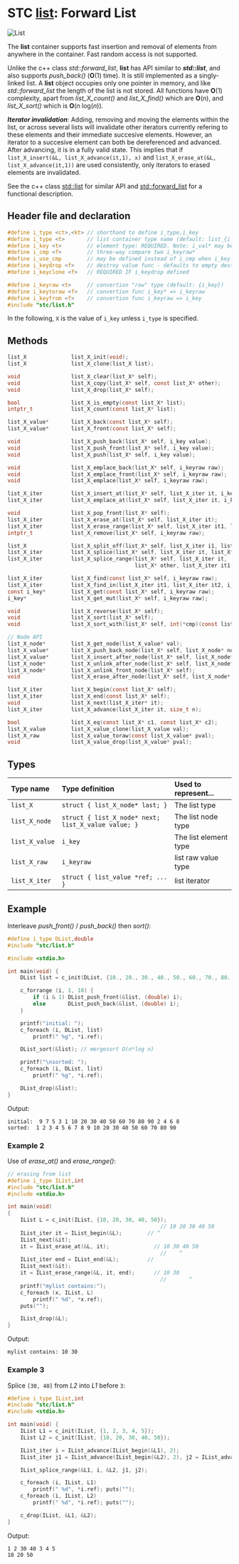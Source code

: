 # STC [list](../include/stc/list.h): Forward List
![List](pics/list.jpg)

The **list** container supports fast insertion and removal of elements from anywhere in the container.
Fast random access is not supported.

Unlike the c++ class *std::forward_list*, **list** has API similar to ***std::list***, and also supports
*push_back()* (**O**(1) time). It is still implemented as a singly-linked list. A **list** object
occupies only one pointer in memory, and like *std::forward_list* the length of the list is not stored.
All functions have **O**(1) complexity, apart from *list_X_count()* and *list_X_find()* which are **O**(*n*),
and *list_X_sort()* which is **O**(*n* log(*n*)).

***Iterator invalidation***: Adding, removing and moving the elements within the list, or across several lists
will invalidate other iterators currently refering to these elements and their immediate succesive elements.
However, an iterator to a succesive element can both be dereferenced and advanced. After advancing, it is
in a fully valid state. This implies that if `list_X_insert(&L, list_X_advance(it,1), x)` and
`list_X_erase_at(&L, list_X_advance(it,1))` are used consistently, only iterators to erased elements are invalidated.

See the c++ class [std::list](https://en.cppreference.com/w/cpp/container/list) for similar API and
[std::forward_list](https://en.cppreference.com/w/cpp/container/forward_list) for a functional description.

## Header file and declaration

```c
#define i_type <ct>,<kt> // shorthand to define i_type,i_key
#define i_type <t>       // list container type name (default: list_{i_key})
#define i_key <t>        // element type: REQUIRED. Note: i_val* may be specified instead of i_key*.
#define i_cmp <f>        // three-way compare two i_keyraw*
#define i_use_cmp        // may be defined instead of i_cmp when i_key is an integral/native-type.
#define i_keydrop <f>    // destroy value func - defaults to empty destruct
#define i_keyclone <f>   // REQUIRED IF i_keydrop defined

#define i_keyraw <t>     // convertion "raw" type (default: {i_key})
#define i_keytoraw <f>   // convertion func i_key* => i_keyraw
#define i_keyfrom <f>    // convertion func i_keyraw => i_key
#include "stc/list.h"
```

In the following, `X` is the value of `i_key` unless `i_type` is specified.

## Methods

```c
list_X              list_X_init(void);
list_X              list_X_clone(list_X list);

void                list_X_clear(list_X* self);
void                list_X_copy(list_X* self, const list_X* other);
void                list_X_drop(list_X* self);                                        // destructor

bool                list_X_is_empty(const list_X* list);
intptr_t            list_X_count(const list_X* list);                                 // size() in O(n) time

list_X_value*       list_X_back(const list_X* self);
list_X_value*       list_X_front(const list_X* self);

void                list_X_push_back(list_X* self, i_key value);                      // note: no pop_back()
void                list_X_push_front(list_X* self, i_key value);
void                list_X_push(list_X* self, i_key value);                           // alias for push_back()

void                list_X_emplace_back(list_X* self, i_keyraw raw);
void                list_X_emplace_front(list_X* self, i_keyraw raw);
void                list_X_emplace(list_X* self, i_keyraw raw);                       // alias for emplace_back()

list_X_iter         list_X_insert_at(list_X* self, list_X_iter it, i_key value);      // return iter to new elem
list_X_iter         list_X_emplace_at(list_X* self, list_X_iter it, i_keyraw raw);

void                list_X_pop_front(list_X* self);
list_X_iter         list_X_erase_at(list_X* self, list_X_iter it);                    // return iter after it
list_X_iter         list_X_erase_range(list_X* self, list_X_iter it1, list_X_iter it2);
intptr_t            list_X_remove(list_X* self, i_keyraw raw);                        // removes all matches

list_X              list_X_split_off(list_X* self, list_X_iter i1, list_X_iter i2);   // split off [i1, i2)
list_X_iter         list_X_splice(list_X* self, list_X_iter it, list_X* other);       // return updated valid it
list_X_iter         list_X_splice_range(list_X* self, list_X_iter it,                 // return updated valid it
                                        list_X* other, list_X_iter it1, list_X_iter it2);

list_X_iter         list_X_find(const list_X* self, i_keyraw raw);
list_X_iter         list_X_find_in(list_X_iter it1, list_X_iter it2, i_keyraw raw);
const i_key*        list_X_get(const list_X* self, i_keyraw raw);
i_key*              list_X_get_mut(list_X* self, i_keyraw raw);

void                list_X_reverse(list_X* self);
void                list_X_sort(list_X* self);
void                list_X_sort_with(list_X* self, int(*cmp)(const list_X_value*, const list_X_value*));

// Node API
list_X_node*        list_X_get_node(list_X_value* val);                               // get enclosing node
list_X_value*       list_X_push_back_node(list_X* self, list_X_node* node);
list_X_value*       list_X_insert_after_node(list_X* self, list_X_node* ref, list_X_node* node);
list_X_node*        list_X_unlink_after_node(list_X* self, list_X_node* ref);         // return unlinked node
list_X_node*        list_X_unlink_front_node(list_X* self);                           // return unlinked node
void                list_X_erase_after_node(list_X* self, list_X_node* node);

list_X_iter         list_X_begin(const list_X* self);
list_X_iter         list_X_end(const list_X* self);
void                list_X_next(list_X_iter* it);
list_X_iter         list_X_advance(list_X_iter it, size_t n);                        // return n elements ahead.

bool                list_X_eq(const list_X* c1, const list_X* c2);                   // equality test
list_X_value        list_X_value_clone(list_X_value val);
list_X_raw          list_X_value_toraw(const list_X_value* pval);
void                list_X_value_drop(list_X_value* pval);
```

## Types

| Type name          | Type definition                                     | Used to represent...    |
|:-------------------|:----------------------------------------------------|:------------------------|
| `list_X`           | `struct { list_X_node* last; }`                     | The list type           |
| `list_X_node`      | `struct { list_X_node* next; list_X_value value; }` | The list node type      |
| `list_X_value`     | `i_key`                                             | The list element type |
| `list_X_raw`       | `i_keyraw`                                          | list raw value type   |
| `list_X_iter`      | `struct { list_value *ref; ... }`                   | list iterator          |

## Example

Interleave *push_front()* / *push_back()* then *sort()*:
```c
#define i_type DList,double
#include "stc/list.h"

#include <stdio.h>

int main(void) {
    DList list = c_init(DList, {10., 20., 30., 40., 50., 60., 70., 80., 90.});

    c_forrange (i, 1, 10) {
        if (i & 1) DList_push_front(&list, (double) i);
        else       DList_push_back(&list, (double) i);
    }

    printf("initial: ");
    c_foreach (i, DList, list)
        printf(" %g", *i.ref);

    DList_sort(&list); // mergesort O(n*log n)

    printf("\nsorted: ");
    c_foreach (i, DList, list)
        printf(" %g", *i.ref);

    DList_drop(&list);
}
```
Output:
```
initial:  9 7 5 3 1 10 20 30 40 50 60 70 80 90 2 4 6 8
sorted:  1 2 3 4 5 6 7 8 9 10 20 30 40 50 60 70 80 90
```
### Example 2

Use of *erase_at()* and *erase_range()*:
```c
// erasing from list
#define i_type IList,int
#include "stc/list.h"
#include <stdio.h>

int main(void)
{
    IList L = c_init(IList, {10, 20, 30, 40, 50});
                                                // 10 20 30 40 50
    IList_iter it = IList_begin(&L);        // ^
    IList_next(&it);
    it = IList_erase_at(&L, it);              // 10 30 40 50
                                                //    ^
    IList_iter end = IList_end(&L);         //
    IList_next(&it);
    it = IList_erase_range(&L, it, end);      // 10 30
                                                //       ^
    printf("mylist contains:");
    c_foreach (x, IList, L)
        printf(" %d", *x.ref);
    puts("");

    IList_drop(&L);
}
```
Output:
```
mylist contains: 10 30
```

### Example 3

Splice `[30, 40]` from *L2* into *L1* before `3`:
```c
#define i_type IList,int
#include "stc/list.h"
#include <stdio.h>

int main(void) {
    IList L1 = c_init(IList, {1, 2, 3, 4, 5});
    IList L2 = c_init(IList, {10, 20, 30, 40, 50});

    IList_iter i = IList_advance(IList_begin(&L1), 2);
    IList_iter j1 = IList_advance(IList_begin(&L2), 2), j2 = IList_advance(j1, 2);

    IList_splice_range(&L1, i, &L2, j1, j2);

    c_foreach (i, IList, L1)
        printf(" %d", *i.ref); puts("");
    c_foreach (i, IList, L2)
        printf(" %d", *i.ref); puts("");

    c_drop(IList, &L1, &L2);
}
```
Output:
```
1 2 30 40 3 4 5
10 20 50
```
